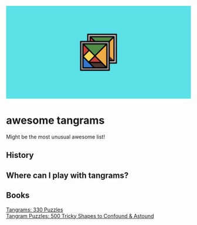 ![tangrams](https://github.com/aidanastridge/awesome-tangrams/blob/main/awesome-tangrams-banner.png)

# awesome tangrams

Might be the most unusual awesome list!

## History

## Where can I play with tangrams?

## Books

[Tangrams: 330 Puzzles](https://www.amazon.com/Tangrams-Puzzles-Dover-Recreational-Math/dp/0486214834/ref=sr_1_4?keywords=tangram+puzzles&qid=1692383585&s=books&sr=1-4)  
[Tangram Puzzles: 500 Tricky Shapes to Confound & Astound](https://www.amazon.com/Tangram-Puzzles-Confound-Astound-Tangrams/dp/080697589X/ref=sr_1_5?keywords=tangram+puzzles&qid=1692383585&s=books&sr=1-5)
